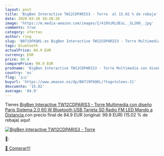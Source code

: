 ```yaml
---
layout: post
title: 'BigBen Interactive TW12CDPARIS3 - Torre  al 15.02 % de rebaja'
date: 2020-03-26 18:28:20
image: 'https://m.media-amazon.com/images/I/419VzRLOEsL._SL200_.jpg'
comments: true
category: ofertas
author: ring
slug: 'B0719FKQKL-es BigBen Interactive TW12CDPARIS3 - Torre Multimedia con...'
tags: bluetooth
actualPrice: 84.9 EUR
currency: EUR
price: 84.9
comparePrice: 99.9 EUR
prodname: 'BigBen Interactive TW12CDPARIS3 - Torre Multimedia con diseño Paris  Sistema 2.0  60 W  Bluetooth  USB  Tarjeta SD  Radio FM  LED  Mando a Distancia '
country: 'es'
flag: '🇪🇸'
buyurl: 'https://www.amazon.es/dp/B0719FKQKL/?tag=tolees-21'
descuento: '15.02'
average: '84.9'
---
```


Tienes [BigBen Interactive TW12CDPARIS3 - Torre Multimedia con diseño Paris  Sistema 2.0  60 W  Bluetooth  USB  Tarjeta SD  Radio FM  LED  Mando a Distancia ](https://www.amazon.es/dp/B0719FKQKL/?tag=tolees-21) con precio final de  84.9 EUR (original: 99.9 EUR) (15.02 %  de rebaja) aqui!

[![BigBen Interactive TW12CDPARIS3 - Torre ](https://m.media-amazon.com/images/I/419VzRLOEsL._SL200_.jpg)](https://www.amazon.es/dp/B0719FKQKL/?tag=tolees-21)

🔎:


[🛒 Comprar!!!](https://www.amazon.es/dp/B0719FKQKL/?tag=tolees-21)
